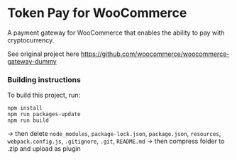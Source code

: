 # Token Pay for WooCommerce

A payment gateway for WooCommerce that enables the ability to pay with cryptocurrency.

See original project here
https://github.com/woocommerce/woocommerce-gateway-dummy

### Building instructions

To build this project, run: 

```
npm install
npm run packages-update
npm run build
```
-> then delete `node_modules`, `package-lock.json`, `package.json`, `resources`, `webpack.config.js`, `.gitignore`, `.git`, `README.md`
-> then compress folder to .zip and upload as plugin

